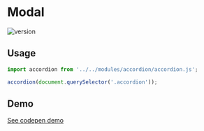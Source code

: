 # Modal

![version](https://img.shields.io/github/manifest-json/v/Natjo/accordion)


## Usage
```javascript
import accordion from '../../modules/accordion/accordion.js';

accordion(document.querySelector('.accordion'));
```

## Demo

[See codepen demo](https://codepen.io/natjo/pen/JedeVm?editors=1011)
